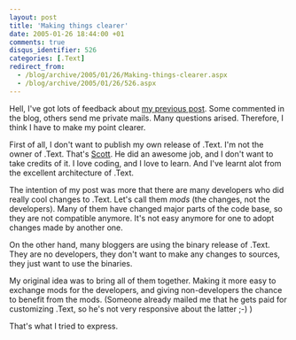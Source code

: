 ```yaml
---
layout: post
title: 'Making things clearer'
date: 2005-01-26 18:44:00 +01
comments: true
disqus_identifier: 526
categories: [.Text]
redirect_from:
  - /blog/archive/2005/01/26/Making-things-clearer.aspx
  - /blog/archive/2005/01/26/526.aspx
---
```


Hell, I've got lots of feedback about [my previous post](/archive/2005/01/26/bringing-text-v-96-further/). Some commented in the blog, others send me private mails. Many questions arised. Therefore, I think I have to make my point clearer.

First of all, I don't want to publish my own release of .Text. I'm not the owner of .Text. That's [Scott](http://scottwater.com/). He did an awesome job, and I don't want to take credits of it. I love coding, and I love to learn. And I've learnt alot from the excellent architecture of .Text.

The intention of my post was more that there are many developers who did really cool changes to .Text. Let's call them *mods* (the changes, not the developers). Many of them have changed major parts of the code base, so they are not compatible anymore. It's not easy anymore for one to adopt changes made by another one.

On the other hand, many bloggers are using the binary release of .Text. They are no developers, they don't want to make any changes to sources, they just want to use the binaries.

My original idea was to bring all of them together. Making it more easy to exchange mods for the developers, and giving non-developers the chance to benefit from the mods. (Someone already mailed me that he gets paid for customizing .Text, so he's not very responsive about the latter ;-) )

That's what I tried to express.

